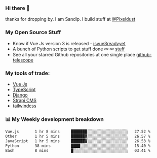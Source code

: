 ### Hi there 👋

thanks for dropping by.
I am Sandip. I build stuff at [@Pixeldust](github.com/pixeldust-in/)

###  **My Open Source Stuff**

 - Know if Vue Js version 3 is released -  [isvue3readyyet](https://github.com/sandiprb/isvue3readyyet)
 - A bunch of Python scripts to get stuff done 💤 💤 [stuff](https://github.com/sandiprb/stuff)
 - See all your starred Github repositories at one single place [github-telescope](https://github.com/sandiprb/github-telescope)



###  **My tools of trade:**
 - [Vue Js](https://github.com/vuejs/vue/)
 - [TypeScript](https://github.com/microsoft/TypeScript)
 - [Django](github.com/django/django)
 - [Strapi CMS](github.com/strapi/strapi)
 - [tailwindcss](https://github.com/tailwindlabs/tailwindcss)


###  📊 **My Weekly development breakdown**
<!--START_SECTION:waka-->

```txt
Vue.js       1 hr 8 mins     ███████░░░░░░░░░░░░░░░░░░   27.52 %
Other        1 hr 5 mins     ██████▓░░░░░░░░░░░░░░░░░░   26.57 %
JavaScript   1 hr 5 mins     ██████▓░░░░░░░░░░░░░░░░░░   26.53 %
Python       38 mins         ████░░░░░░░░░░░░░░░░░░░░░   15.40 %
Bash         8 mins          █░░░░░░░░░░░░░░░░░░░░░░░░   03.41 %
```

<!--END_SECTION:waka-->
